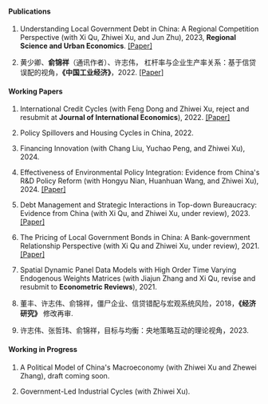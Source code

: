
#### Publications

 1. Understanding Local Government Debt in China: A Regional Competition Perspective (with Xi Qu, Zhiwei Xu, and Jun Zhu), 2023, <strong><strong>Regional Science and Urban Economics</strong></strong>. [[Paper]](https://www.sciencedirect.com/science/article/pii/S0166046222000977)

 2. 黄少卿、<strong>俞锦祥</strong>（通讯作者）、许志伟， 杠杆率与企业生产率关系：基于信贷误配的视角，<strong>《中国工业经济》</strong></strong>，2022. [[Paper]](https://kns.cnki.net/kcms/detail/detail.aspx?doi=10.19581/j.cnki.ciejournal.2022.09.009)

#### Working Papers

 1. International Credit Cycles (with Feng Dong and Zhiwei Xu, reject and resubmit at <strong><strong>Journal of International Economics</strong></strong>), 2022. [[Paper]](https://papers.ssrn.com/sol3/papers.cfm?abstract_id=4451063)

 2. Policy Spillovers and Housing Cycles in China, 2022.

 3. Financing Innovation (with Chang Liu, Yuchao Peng, and Zhiwei Xu), 2024. 

 4. Effectiveness of Environmental Policy Integration: Evidence from China's R&D Policy Reform (with Hongyu Nian, Huanhuan Wang, and Zhiwei Xu), 2024. [[Paper]](https://papers.ssrn.com/sol3/papers.cfm?abstract_id=4974208)

 5. Debt Management and Strategic Interactions in Top-down Bureaucracy: Evidence from China (with Xi Qu, and  Zhiwei Xu, under review), 2023. [[Paper]](https://papers.ssrn.com/sol3/papers.cfm?abstract_id=4622310)

 6. The Pricing of Local Government Bonds in China: A Bank-government Relationship Perspective (with Xi Qu and Zhiwei Xu, under review), 2021. [[Paper]](https://papers.ssrn.com/sol3/papers.cfm?abstract_id=4560074)

 7. Spatial Dynamic Panel Data Models with High Order Time Varying Endogenous Weights Matrices (with Jiajun Zhang and Xi Qu, revise and resubmit to <strong><strong>Econometric Reviews</strong></strong>), 2021.

 8. 董丰、许志伟、俞锦祥，僵尸企业、信贷错配与宏观系统风险，2018，<strong><strong>《经济研究》</strong></strong> 修改再审.

 9. 许志伟、张哲玮、俞锦祥，目标与均衡：央地策略互动的理论视角，2023.

#### Working in Progress

 1. A Political Model of China's Macroeconomy (with Zhiwei Xu and Zhewei Zhang), draft coming soon.

 2. Government-Led Industrial Cycles (with Zhiwei Xu).
